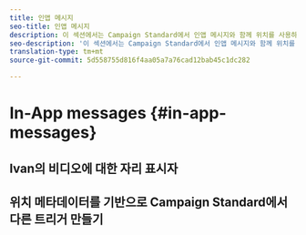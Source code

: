 ```yaml
---
title: 인앱 메시지
seo-title: 인앱 메시지
description: 이 섹션에서는 Campaign Standard에서 인앱 메시지와 함께 위치를 사용하는 방법에 대한 정보를 제공합니다.
seo-description: '이 섹션에서는 Campaign Standard에서 인앱 메시지와 함께 위치를 사용하는 방법에 대한 정보를 제공합니다. '
translation-type: tm+mt
source-git-commit: 5d558755d816f4aa05a7a76cad12bab45c1dc282

---
```



# In-App messages {#in-app-messages}

## Ivan의 비디오에 대한 자리 표시자


## 위치 메타데이터를 기반으로 Campaign Standard에서 다른 트리거 만들기
